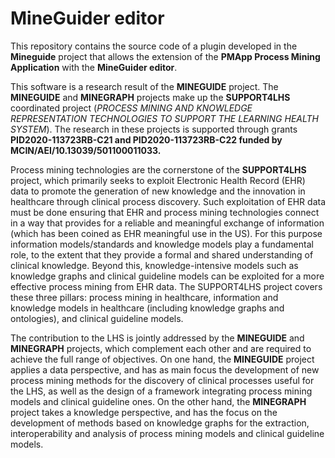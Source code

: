 
# MineGuider editor

This repository contains the source code of a plugin developed in the **Mineguide** project that allows the extension of the **PMApp Process Mining Application** with the **MineGuider editor**.

This software is a research result of the **MINEGUIDE** project. The **MINEGUIDE** and **MINEGRAPH** projects make up the **SUPPORT4LHS** coordinated project (*PROCESS MINING AND KNOWLEDGE REPRESENTATION TECHNOLOGIES TO SUPPORT THE LEARNING HEALTH SYSTEM*). The research in these projects is supported through grants **PID2020-113723RB-C21 and PID2020-113723RB-C22 funded by MCIN/AEI/10.13039/501100011033.**

Process mining technologies are the cornerstone of the **SUPPORT4LHS** project, which primarily seeks to exploit Electronic Health Record (EHR) data to promote the generation of new knowledge and the innovation in healthcare through clinical process discovery. Such exploitation of EHR data must be done ensuring that EHR and process mining technologies connect in a way that provides for a reliable and meaningful exchange of information (which has been coined as EHR meaningful use in the US). For this purpose information models/standards and knowledge models play a fundamental role, to the extent that they provide a formal and shared understanding of clinical knowledge. Beyond this, knowledge-intensive models such as knowledge graphs and clinical guideline models can be exploited for a more effective process mining from EHR data. The SUPPORT4LHS project covers these three pillars: process mining in healthcare, information and knowledge models in healthcare (including knowledge graphs and ontologies), and clinical guideline models.

The contribution to the LHS is jointly addressed by the **MINEGUIDE** and **MINEGRAPH** projects, which complement each other and are required to achieve the full range of objectives. On one hand, the **MINEGUIDE** project applies a data perspective, and has as main focus the development of new process mining methods for the discovery of clinical processes useful for the LHS, as well as the design of a framework integrating process mining models and clinical guideline ones. On the other hand, the **MINEGRAPH** project takes a knowledge perspective, and has the focus on the development of methods based on knowledge graphs for the extraction, interoperability and analysis of process mining models and clinical guideline models. 


